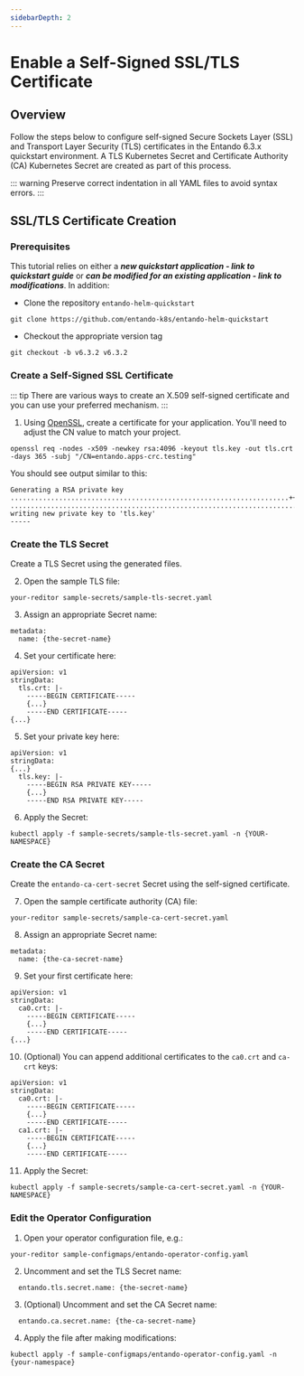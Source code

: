 ```yaml
---
sidebarDepth: 2
---
```


# Enable a Self-Signed SSL/TLS Certificate 

## Overview

Follow the steps below to configure self-signed Secure Sockets Layer (SSL) and Transport Layer Security (TLS) certificates in the Entando 6.3.x quickstart environment. A TLS Kubernetes Secret and Certificate Authority (CA) Kubernetes Secret are created as part of this process.

::: warning
Preserve correct indentation in all YAML files to avoid syntax errors.
:::

## SSL/TLS Certificate Creation

### Prerequisites

This tutorial relies on either a ***new quickstart application - link to quickstart guide*** or ***can be modified for an existing application - link to modifications***. In addition:

- Clone the repository `entando-helm-quickstart`
```
git clone https://github.com/entando-k8s/entando-helm-quickstart
```
- Checkout the appropriate version tag
```
git checkout -b v6.3.2 v6.3.2
```
### Create a Self-Signed SSL Certificate

::: tip
There are various ways to create an X.509 self-signed certificate and you can use your preferred mechanism.
:::

1. Using [OpenSSL](https://www.openssl.org/), create a certificate for your application. You'll need to adjust the CN value to match your project.
```
openssl req -nodes -x509 -newkey rsa:4096 -keyout tls.key -out tls.crt -days 365 -subj "/CN=entando.apps-crc.testing"
```
You should see output similar to this:
```
Generating a RSA private key
.....................................................................++++
........................................................................................................................................................................................++++
writing new private key to 'tls.key'
-----
```
### Create the TLS Secret

Create a TLS Secret using the generated files.

2. Open the sample TLS file:
```
your-reditor sample-secrets/sample-tls-secret.yaml
```

3. Assign an appropriate Secret name:
```
metadata:
  name: {the-secret-name}
```

4. Set your certificate here:
```
apiVersion: v1
stringData:
  tls.crt: |-
    -----BEGIN CERTIFICATE-----
    {...}
    -----END CERTIFICATE-----
{...}
```

5. Set your private key here:
```
apiVersion: v1
stringData:
{...}
  tls.key: |-
    -----BEGIN RSA PRIVATE KEY-----
    {...}
    -----END RSA PRIVATE KEY-----
```

6. Apply the Secret:
```
kubectl apply -f sample-secrets/sample-tls-secret.yaml -n {YOUR-NAMESPACE}
```
### Create the CA Secret

Create the `entando-ca-cert-secret` Secret using the self-signed certificate.

7. Open the sample certificate authority (CA) file:
```
your-reditor sample-secrets/sample-ca-cert-secret.yaml
```

8. Assign an appropriate Secret name:
```
metadata:
  name: {the-ca-secret-name}
```

9. Set your first certificate here:
```
apiVersion: v1
stringData:
  ca0.crt: |-
    -----BEGIN CERTIFICATE-----
    {...}
    -----END CERTIFICATE-----
{...}
```

10. (Optional) You can append additional certificates to the `ca0.crt` and `ca-crt` keys:
```
apiVersion: v1
stringData:
  ca0.crt: |-
    -----BEGIN CERTIFICATE-----
    {...}
    -----END CERTIFICATE-----
  ca1.crt: |-
    -----BEGIN CERTIFICATE-----
    {...}
    -----END CERTIFICATE-----
```

11. Apply the Secret:
```
kubectl apply -f sample-secrets/sample-ca-cert-secret.yaml -n {YOUR-NAMESPACE}
```

### Edit the Operator Configuration

1. Open your operator configuration file, e.g.:
```
your-reditor sample-configmaps/entando-operator-config.yaml
```

2. Uncomment and set the TLS Secret name:
```
  entando.tls.secret.name: {the-secret-name}
```

3. (Optional) Uncomment and set the CA Secret name:
```
  entando.ca.secret.name: {the-ca-secret-name}
```

4. Apply the file after making modifications:
```
kubectl apply -f sample-configmaps/entando-operator-config.yaml -n {your-namespace}
```

